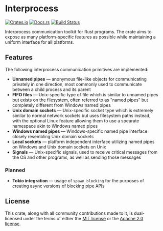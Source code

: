 # Interprocess
[![Crates.io](https://img.shields.io/crates/v/interprocess)](https://crates.io/crates/interprocess "Interprocess on Crates.io")
[![Docs.rs](https://img.shields.io/badge/documentation-docs.rs-informational)](https://docs.rs/interprocess "interprocess on Docs.rs")
[![Build Status](https://github.com/kotauskas/interprocess/workflows/Checks%20and%20tests/badge.svg)](https://github.com/kotauskas/interprocess/actions "GitHub Actions page for Interprocess")

Interprocess communication toolkit for Rust programs. The crate aims to expose as many platform-specific features as possible while maintaining a uniform interface for all platforms.

## Features
The following interprocess communication primitives are implemented:
- **Unnamed pipes** — anonymous file-like objects for communicating privately in one direction, most commonly used to communicate between a child process and its parent
- **FIFO files** — Unix-specific type of file which is similar to unnamed pipes but exists on the filesystem, often referred to as "named pipes" but completely different from Windows named pipes
- **Unix domain sockets** — Unix-specific socket type which is extremely similar to normal network sockets but uses filesystem paths instead, with the optional Linux feature allowing them to use a spearate namespace akin to Windows named pipes
- **Windows named pipes** — Windows-specific named pipe interface closely resembling Unix domain sockets
- **Local sockets** — platform independent interface utilizing named pipes on Windows and Unix domain sockets on Unix
- **Signals** — Unix-specific signals, used to receive critical messages from the OS and other programs, as well as sending those messages

### Planned
- **Tokio integration** — usage of `spawn_blocking` for the purposes of creating async versions of blocking pipe APIs

## License
This crate, along with all community contributions made to it, is dual-licensed under the terms of either the [MIT license] or the [Apache 2.0 license].

[MIT license]: https://choosealicense.com/licenses/mit/ " "
[Apache 2.0 license]: https://choosealicense.com/licenses/apache-2.0/ " "
